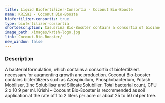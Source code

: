 ```yaml
---
title: Liquid Biofertilizer-Consortia - Coconut Bio-Booste
name: KRISHI - Coconut Bio-Booste
biofertilizer-consortia: true
type: biofertilizer-consortia
shortdescription: Casuarina Bio-Booster contains a consortia of bioinoculants
image_path: /images/krish-logo.jpg
link: Coconut-Bio-Booster/
new_window: false
---
```

### Description
A bacterial formulation, which contains a consortia of biofertilziers necessary for
augmenting growth and production. Coconut Bio-booster contains biofertilizers such as
Azospirullum, Phosphobacterium, Potash Mobiliser, Zinc Solubiliser and Silicate Solubilier.
Total bacterial count, CFU 2 x 10 9 per ml. Krishi – Cocount Bio-Booster is recommended as
soil application at the rate of 1 to 2 liters per acre or about 25 to 50 ml per tree.
